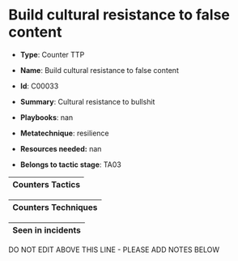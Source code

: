 # Build cultural resistance to false content

* **Type**: Counter TTP

* **Name**: Build cultural resistance to false content

* **Id**: C00033

* **Summary**: Cultural resistance to bullshit

* **Playbooks**: nan

* **Metatechnique**: resilience

* **Resources needed:** nan

* **Belongs to tactic stage**: TA03


| Counters Tactics |
| ---------------- |



| Counters Techniques |
| ------------------- |



| Seen in incidents |
| ----------------- |

DO NOT EDIT ABOVE THIS LINE - PLEASE ADD NOTES BELOW